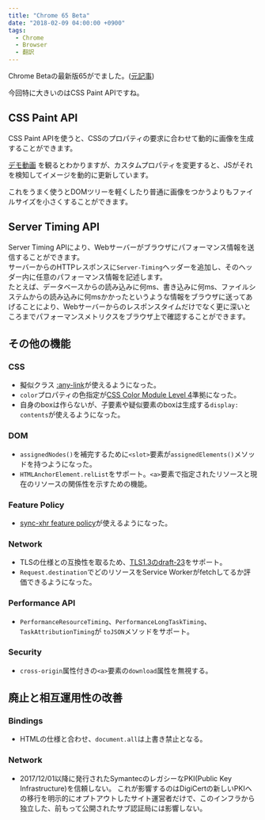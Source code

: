 ```yaml
---
title: "Chrome 65 Beta"
date: "2018-02-09 04:00:00 +0900"
tags:
  - Chrome
  - Browser
  - 翻訳
---
```

Chrome Betaの最新版65がでました。([元記事](http://blog.chromium.org/2018/02/chrome-65-beta-css-paint-api-and.html))

今回特に大きいのはCSS Paint APIですね。


## CSS Paint API
CSS Paint APIを使うと、CSSのプロパティの要求に合わせて動的に画像を生成することができます。

[デモ動画](https://storage.googleapis.com/webfundamentals-assets/paintapi/checkercast_vp8.webm)
を観るとわかりますが、カスタムプロパティを変更すると、JSがそれを検知してイメージを動的に更新しています。

これをうまく使うとDOMツリーを軽くしたり普通に画像をつかうよりもファイルサイズを小さくすることができます。

## Server Timing API
Server Timing APIにより、Webサーバーがブラウザにパフォーマンス情報を送信することができます。<br>
サーバーからのHTTPレスポンスに`Server-Timing`ヘッダーを追加し、そのヘッダー内に任意のパフォーマンス情報を記述します。<br>
たとえば、データベースからの読み込みに何ms、書き込みに何ms、ファイルシステムからの読み込みに何msかかったというような情報をブラウザに送ってあげることにより、Webサーバーからのレスポンスタイムだけでなく更に深いところまでパフォーマンスメトリクスをブラウザ上で確認することができます。

## その他の機能

### CSS
- 擬似クラス [:any-link](https://developer.mozilla.org/en-US/docs/Web/CSS/:any-link)が使えるようになった。
- `color`プロパティの色指定が[CSS Color Module Level 4](https://drafts.csswg.org/css-color/)準拠になった。
-  自身のboxは作らないが、子要素や疑似要素のboxは生成する`display: contents`が使えるようになった。

### DOM
- `assignedNodes()`を補完するために`<slot>`要素が`assignedElements()`メソッドを持つようになった。
- `HTMLAnchorElement.relList`をサポート。`<a>`要素で指定されたリソースと現在のリソースの関係性を示すための機能。

### Feature Policy
- [sync-xhr feature policy](http://xhr.featurepolicy.rocks/)が使えるようになった。

### Network
- TLSの仕様との互換性を取るため、[TLS1.3のdraft-23](https://tools.ietf.org/html/draft-ietf-tls-tls13-23)をサポート。
- `Request.destination`でどのリソースをService Workerがfetchしてるか評価できるようになった。

### Performance API
- `PerformanceResourceTiming`、`PerformanceLongTaskTiming`、`TaskAttributionTiming`が `toJSON`メソッドをサポート。

### Security
- `cross-origin`属性付きの`<a>`要素の`download`属性を無視する。

## 廃止と相互運用性の改善

### Bindings
- HTMLの仕様と合わせ、`document.all`は上書き禁止となる。

### Network
- 2017/12/01以降に発行されたSymantecのレガシーなPKI(Public Key Infrastructure)を信頼しない。
これが影響するのはDigiCertの新しいPKIへの移行を明示的にオプトアウトしたサイト運営者だけで、このインフラから独立した、前もって公開されたサブ認証局には影響しない。
